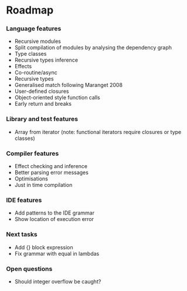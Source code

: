# Roadmap

### Language features

- Recursive modules
- Split compilation of modules by analysing the dependency graph
- Type classes
- Recursive types inference
- Effects
- Co-routine/async
- Recursive types
- Generalised match following Maranget 2008
- User-defined closures
- Object-oriented style function calls
- Early return and breaks

### Library and test features

- Array from iterator (note: functional iterators require closures or type classes)

### Compiler features

- Effect checking and inference
- Better parsing error messages
- Optimisations
- Just in time compilation

### IDE features

- Add patterns to the IDE grammar
- Show location of execution error

### Next tasks

- Add {} block expression
- Fix grammar with equal in lambdas

### Open questions

- Should integer overflow be caught?